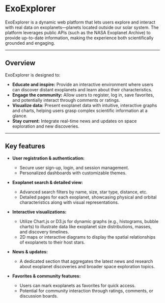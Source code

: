 # ExoExplorer

ExoExplorer is a dynamic web platform that lets users explore and interact with real data on exoplanets—planets located outside our solar system. The platform leverages public APIs (such as the NASA Exoplanet Archive) to provide up-to-date information, making the experience both scientifically grounded and engaging.

---

## Overview

ExoExplorer is designed to:
- **Educate and inspire:** Provide an interactive environment where users can discover distant exoplanets and learn about their characteristics.
- **Engage the community:** Allow users to register, log in, save favorites, and potentially interact through comments or ratings.
- **Visualize data:** Present exoplanet data with intuitive, interactive graphs and charts, helping users grasp complex scientific information at a glance.
- **Stay current:** Integrate real-time news and updates on space exploration and new discoveries.

---

## Key features

- **User registration & authentication:**
  - Secure user sign-up, login, and session management.
  - Personalized dashboards with customizable themes.

- **Exoplanet search & detailed view:**
  - Advanced search filters by name, size, star type, distance, etc.
  - Detailed pages for each exoplanet, showcasing physical and orbital characteristics along with visual representations.

- **Interactive visualizations:**
  - Utilize Chart.js or D3.js for dynamic graphs (e.g., histograms, bubble charts) to illustrate data like exoplanet size distributions, masses, and discovery timelines.
  - 2D maps or interactive diagrams to display the spatial relationships of exoplanets to their host stars.

- **News & updates:**
  - A dedicated section that aggregates the latest news and research about exoplanet discoveries and broader space exploration topics.

- **Favorites & community features:**
  - Users can mark exoplanets as favorites for quick access.
  - Potential for community interaction through ratings, comments, or discussion boards.
